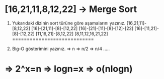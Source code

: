 [16,21,11,8,12,22] -> Merge Sort
============================
1) Yukarıdaki dizinin sort türüne göre aşamalarını yazınız.
[16,21,11]-[8,12,22]
[16]-[21,11]-[8]-[12,22]
[16]-[21]-[11]-[8]-[12]-[22]
[16]-[11,21]-[8]-[12,22]
[11,16,21]-[8,12,22]
[8,11,12,16,21,22]
============================

2) Big-O gösterimini yazınız.
  => n
  => n/2
  => n/4
  .....
  
  => 2^x=n
  => logn=x 
  => o(nlogn)
============================
 